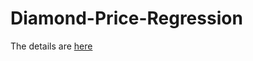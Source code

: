 # Diamond-Price-Regression

The details are [here](https://kartikay-bagla.github.io/Diamonds-Dataset/)